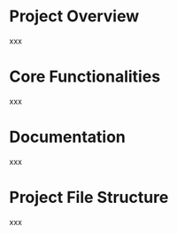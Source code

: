 # Project Overview
xxx

# Core Functionalities
xxx

# Documentation
xxx

# Project File Structure
xxx